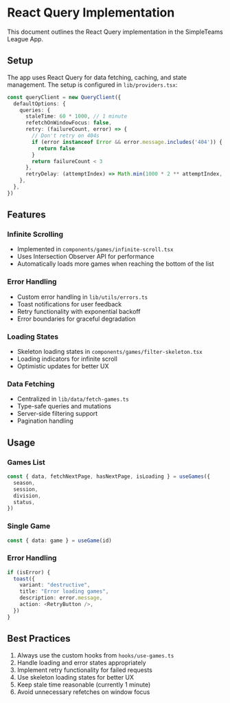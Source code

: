 # React Query Implementation

This document outlines the React Query implementation in the SimpleTeams League App.

## Setup

The app uses React Query for data fetching, caching, and state management. The setup is configured in `lib/providers.tsx`:

```typescript
const queryClient = new QueryClient({
  defaultOptions: {
    queries: {
      staleTime: 60 * 1000, // 1 minute
      refetchOnWindowFocus: false,
      retry: (failureCount, error) => {
        // Don't retry on 404s
        if (error instanceof Error && error.message.includes('404')) {
          return false
        }
        return failureCount < 3
      },
      retryDelay: (attemptIndex) => Math.min(1000 * 2 ** attemptIndex, 30000),
    },
  },
})
```

## Features

### Infinite Scrolling
- Implemented in `components/games/infinite-scroll.tsx`
- Uses Intersection Observer API for performance
- Automatically loads more games when reaching the bottom of the list

### Error Handling
- Custom error handling in `lib/utils/errors.ts`
- Toast notifications for user feedback
- Retry functionality with exponential backoff
- Error boundaries for graceful degradation

### Loading States
- Skeleton loading states in `components/games/filter-skeleton.tsx`
- Loading indicators for infinite scroll
- Optimistic updates for better UX

### Data Fetching
- Centralized in `lib/data/fetch-games.ts`
- Type-safe queries and mutations
- Server-side filtering support
- Pagination handling

## Usage

### Games List
```typescript
const { data, fetchNextPage, hasNextPage, isLoading } = useGames({
  season,
  session,
  division,
  status,
})
```

### Single Game
```typescript
const { data: game } = useGame(id)
```

### Error Handling
```typescript
if (isError) {
  toast({
    variant: "destructive",
    title: "Error loading games",
    description: error.message,
    action: <RetryButton />,
  })
}
```

## Best Practices

1. Always use the custom hooks from `hooks/use-games.ts`
2. Handle loading and error states appropriately
3. Implement retry functionality for failed requests
4. Use skeleton loading states for better UX
5. Keep stale time reasonable (currently 1 minute)
6. Avoid unnecessary refetches on window focus
